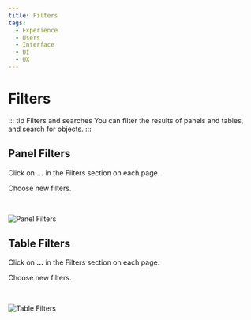 ```yaml
---
title: Filters
tags:
  - Experience
  - Users
  - Interface
  - UI
  - UX
---
```

# Filters

::: tip Filters and searches
You can filter the results of panels and tables, and search for objects.
:::

## Panel Filters

   Click on **...** in the Filters section on each page.

   Choose new filters.

   <br>

   ![Panel Filters](https://cdn.phishx.io/phishx-docs/images/phishx_ui_filter_01.webp)

## Table Filters

   Click on **...** in the Filters section on each page.

   Choose new filters.

   <br>

   ![Table Filters](https://cdn.phishx.io/phishx-docs/images/phishx_ui_filter_02.webp)
